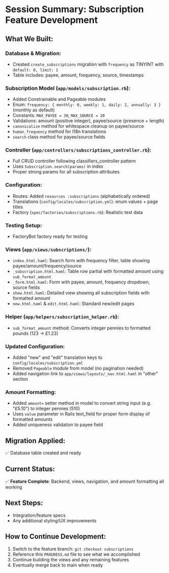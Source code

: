 # Session Summary: Subscription Feature Development

## What We Built:

### Database & Migration:
- Created `create_subscriptions` migration with `frequency` as TINYINT with `default: 0, limit: 1`
- Table includes: payee, amount, frequency, source, timestamps

### Subscription Model (`app/models/subscription.rb`):
- Added Constrainable and Pageable modules
- Enum: `frequency: { monthly: 0, weekly: 1, daily: 2, annually: 3 }` (monthly as default)
- Constants: `MAX_PAYEE = 30`, `MAX_SOURCE = 20`
- Validations: amount (positive integer), payee/source (presence + length)
- `canonicalize` method for whitespace cleanup on payee/source
- `human_frequency` method for I18n translations
- `search` class method for payee/source fields

### Controller (`app/controllers/subscriptions_controller.rb`):
- Full CRUD controller following classifiers_controller pattern
- Uses `Subscription.search(params)` in index
- Proper strong params for all subscription attributes

### Configuration:
- Routes: Added `resources :subscriptions` (alphabetically ordered)
- Translations (`config/locales/subscription.yml`): enum values + page titles
- Factory (`spec/factories/subscriptions.rb`): Realistic test data

### Testing Setup:
- FactoryBot factory ready for testing

### Views (`app/views/subscriptions/`):
- `index.html.haml`: Search form with frequency filter, table showing payee/amount/frequency/source
- `_subscription.html.haml`: Table row partial with formatted amount using `sub_format_amount`
- `_form.html.haml`: Form with payee, amount, frequency dropdown, source fields
- `show.html.haml`: Detailed view showing all subscription fields with formatted amount
- `new.html.haml` & `edit.html.haml`: Standard new/edit pages

### Helper (`app/helpers/subscription_helper.rb`):
- `sub_format_amount` method: Converts integer pennies to formatted pounds (123 → £1.23)

### Updated Configuration:
- Added "new" and "edit" translation keys to `config/locales/subscription.yml`
- Removed `Pageable` module from model (no pagination needed)
- Added navigation link to `app/views/layouts/_nav.html.haml` in "other" section

### Amount Formatting:
- Added `amount=` setter method in model to convert string input (e.g. "£5.10") to integer pennies (510)
- Uses `value` parameter in Rails text_field for proper form display of formatted amounts
- Added uniqueness validation to payee field

## Migration Applied:
✅ Database table created and ready

## Current Status:
✅ **Feature Complete**: Backend, views, navigation, and amount formatting all working

## Next Steps:
- Integration/feature specs
- Any additional styling/UX improvements

## How to Continue Development:
1. Switch to the feature branch: `git checkout subscriptions`
2. Reference this `PROGRESS.md` file to see what we accomplished
3. Continue building the views and any remaining features
4. Eventually merge back to main when ready